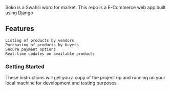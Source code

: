 Soko is a Swahili word for market. This repo is a E-Commerce web app built using Django 


<h2>Features </h2>

    Listing of products by vendors
    Purchasing of products by buyers
    Secure payment options
    Real-time updates on available products
    
<h3> Getting Started</h3>

These instructions will get you a copy of the project up and running on your local machine for development and testing purposes.
